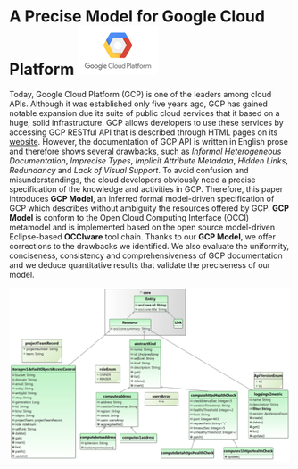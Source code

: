 # A Precise Model for Google Cloud Platform <img src="GCP-Logo.png" height="88px" width="143px">

Today, Google Cloud Platform (GCP) is one of the leaders among cloud APIs. Although it was established only five years ago, GCP has gained notable expansion due its suite of public cloud services that it based on a huge, solid infrastructure.
GCP allows developers to use these services by accessing GCP RESTful API that is described through HTML pages on its [website](https://cloud.google.com). However, the documentation of GCP API is written in English prose and therefore shows several drawbacks, such as _Informal Heterogeneous Documentation_, _Imprecise Types_, _Implicit Attribute Metadata_, _Hidden Links_, _Redundancy_ and _Lack of Visual Support_. To avoid confusion and misunderstandings, the cloud developers obviously need a precise specification of the knowledge and activities in GCP.
Therefore, this paper introduces **GCP Model**, an inferred formal model-driven specification of GCP which describes without ambiguity the resources offered by GCP. **GCP Model** is conform to the Open Cloud Computing Interface (OCCI) metamodel and is implemented based on the open source model-driven Eclipse-based **OCCIware** tool chain. Thanks to our **GCP Model**, we offer corrections to the drawbacks we identified. 
We also evaluate the uniformity, conciseness, consistency and comprehensiveness of GCP documentation and we deduce quantitative results that validate the preciseness of our model.

![GCP-Extension-diagram-with-abstraction](GCP-Extension-diagram-with-abstraction.jpg)